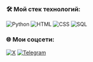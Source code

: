 

### 🛠️ Мой стек технологий:

![Python](https://img.shields.io/badge/Python-%23306998.svg?style=for-the-badge&logo=python&logoColor=f4ff00) ![HTML](https://img.shields.io/badge/HTML-%23E34F26.svg?style=for-the-badge&logo=html5&logoColor=white) ![CSS](https://img.shields.io/badge/CSS-%231572B6.svg?style=for-the-badge&logo=css3&logoColor=white) ![SQL](https://img.shields.io/badge/SQL-%23003B57.svg?style=for-the-badge&logo=sqlite&logoColor=white)

### 🌐 Мои соцсети:
[![X](https://img.shields.io/badge/X(twitter)-%23000000.svg?style=for-the-badge&logo=x&logoColor=ffffff)](https://twitter.com/dmitry_lesin) [![Telegram](https://img.shields.io/badge/Telegram-%232CA5E0.svg?style=for-the-badge&logo=telegram&logoColor=white)](https://t.me/dmitrylesin_official)


